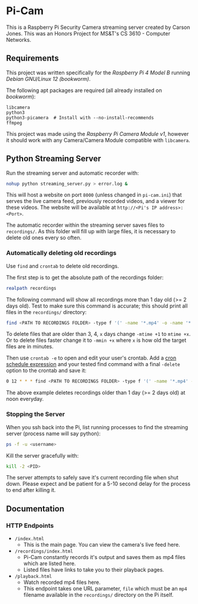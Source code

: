 # Pi-Cam

This is a Raspberry Pi Security Camera streaming server created by Carson Jones. This was an Honors Project for MS&T's CS 3610 - Computer Networks.

## Requirements

This project was written specifically for the _Raspberry Pi 4 Model B_ running _Debian GNU/Linux 12 (bookworm)_.

The following apt packages are required (all already installed on _bookworm_):

```
libcamera
python3
python3-picamera  # Install with --no-install-recommends
ffmpeg
```

This project was made using the _Raspberry Pi Camera Module v1_, however it should work with any Camera/Camera Module compatible with `libcamera`.

## Python Streaming Server

Run the streaming server and automatic recorder with:

```bash
nohup python streaming_server.py > error.log &
```

This will host a website on port `8000` (unless changed in `pi-cam.ini`) that serves the live camera feed, previously recorded videos, and a viewer for these videos. The website will be available at `http://<Pi's IP address>:<Port>`.

The automatic recorder within the streaming server saves files to `recordings/`. As this folder will fill up with large files, it is necessary to delete old ones every so often.

### Automatically deleting old recordings

Use `find` and `crontab` to delete old recordings.

The first step is to get the absolute path of the recordings folder:

```bash
realpath recordings
```

The following command will show all recordings more than 1 day old (>= 2 days old). Test to make sure this command is accurate; this should print all files in the `recordings/` directory:

```bash
find <PATH TO RECORDINGS FOLDER> -type f '(' -name '*.mp4' -o -name '*.h264' ')' -mtime +1
```

To delete files that are older than 3, 4, `x` days change `-mtime +1` to `mtime +x`. Or to delete files faster change it to `-mmin +x` where `x` is how old the target files are in minutes.

Then use `crontab -e` to open and edit your user's crontab. Add a [cron schedule expression](https://crontab.guru/) and your tested find command with a final `-delete` option to the crontab and save it:

```bash
0 12 * * * find <PATH TO RECORDINGS FOLDER> -type f '(' -name '*.mp4' -o -name '*.h264' ')' -mtime +1 -delete
```

The above example deletes recordings older than 1 day (>= 2 days old) at noon everyday.

### Stopping the Server

When you ssh back into the Pi, list running processes to find the streaming server (process name will say python):

```bash
ps -f -u <username>
```

Kill the server gracefully with:

```bash
kill -2 <PID>
```

The server attempts to safely save it's current recording file when shut down. Please expect and be patient for a 5-10 second delay for the process to end after killing it.

## Documentation

### HTTP Endpoints

* `/index.html`
  * This is the main page. You can view the camera's live feed here.
* `/recordings/index.html`
  * Pi-Cam constantly records it's output and saves them as mp4 files which are listed here.
  * Listed files have links to take you to their playback pages.
* `/playback.html`
  * Watch recorded mp4 files here.
  * This endpoint takes one URL parameter, `file` which must be an `mp4` filename available in the `recordings/` directory on the Pi itself.
